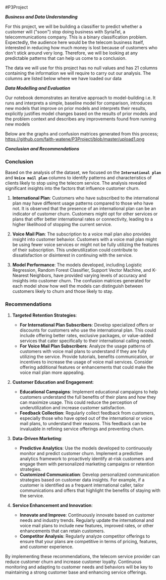 #P3Project

***Business and Data Understanding***

For this project, we will be building a classifier to predict whether a customer will ("soon") stop doing business with SyriaTel,
a telecommunications company. This is a binary classification problem.
Expectedly, the audience here would be the telecom business itself, interested in reducing how much money is lost because of customers
who don't stick around very long. Therefore, we will be looking at any predictable patterns that can help us come to a conclusion.

The data we will use for this project has no null values and has 21 columns containing the information we will require to carry out our analysis. The columns are listed below where we have loaded our data

***Data Modelling and Evaluation***

Our notebook demonstrates an iterative approach to model-building i.e.
It runs and interprets a simple, baseline model for comparison, introduces new models that improve on 
prior models and interprets their results, explicitly justifies model changes based on the results
of prior models and the problem context and describes any improvements found from running new models

Below are the graphs and confusion matrices generated from this process;
https://github.com/faith-watene/P3Project/blob/master/upload1.png



***Conclusion and Recommendations***

### Conclusion

Based on the analysis of the dataset, we focused on the **`International plan`** and **`Voice mail plan`** columns to identify patterns and characteristics of clients likely to stop using the telecom service. The analysis revealed significant insights into the factors that influence customer churn. 

1. **International Plan**: Customers who have subscribed to the international plan may have different usage patterns compared to those who have not. It is observed that the presence of an international plan can be an indicator of customer churn. Customers might opt for other services or plans that offer better international rates or connectivity, leading to a higher likelihood of stopping the current service.

2. **Voice Mail Plan**: The subscription to a voice mail plan also provides insight into customer behavior. Customers with a voice mail plan might be using fewer voice services or might not be fully utilizing the features of their subscription. This underutilization could contribute to dissatisfaction or disinterest in continuing with the service.

3. **Model Performance**: The models developed, including Logistic Regression, Random Forest Classifier, Support Vector Machine, and K-Nearest Neighbors, have provided varying levels of accuracy and insights into customer churn. The confusion matrices generated for each model show how well the models can distinguish between customers likely to churn and those likely to stay.

### Recommendations

1. **Targeted Retention Strategies**:
   - **For International Plan Subscribers**: Develop specialized offers or discounts for customers who use the international plan. This could include offering better rates, exclusive packages, or value-added services that cater specifically to their international calling needs.
   - **For Voice Mail Plan Subscribers**: Analyze the usage patterns of customers with voice mail plans to understand if they are fully utilizing the service. Provide tutorials, benefits communication, or incentives to increase the usage of voice mail services. Consider offering additional features or enhancements that could make the voice mail plan more appealing.

2. **Customer Education and Engagement**:
   - **Educational Campaigns**: Implement educational campaigns to help customers understand the full benefits of their plans and how they can maximize usage. This could reduce the perception of underutilization and increase customer satisfaction.
   - **Feedback Collection**: Regularly collect feedback from customers, especially those who have opted out of the international or voice mail plans, to understand their reasons. This feedback can be invaluable in refining service offerings and preventing churn.

3. **Data-Driven Marketing**:
   - **Predictive Analytics**: Use the models developed to continuously monitor and predict customer churn. Implement a predictive analytics framework to proactively identify at-risk customers and engage them with personalized marketing campaigns or retention strategies.
   - **Customized Communication**: Develop personalized communication strategies based on customer data insights. For example, if a customer is identified as a frequent international caller, tailor communications and offers that highlight the benefits of staying with the service.

4. **Service Enhancement and Innovation**:
   - **Innovate and Improve**: Continuously innovate based on customer needs and industry trends. Regularly update the international and voice mail plans to include new features, improved rates, or other enhancements that can retain customers.
   - **Competitor Analysis**: Regularly analyze competitor offerings to ensure that your plans are competitive in terms of pricing, features, and customer experience.

By implementing these recommendations, the telecom service provider can reduce customer churn and increase customer loyalty. Continuous monitoring and adapting to customer needs and behaviors will be key to maintaining a strong customer base and enhancing service offerings.
